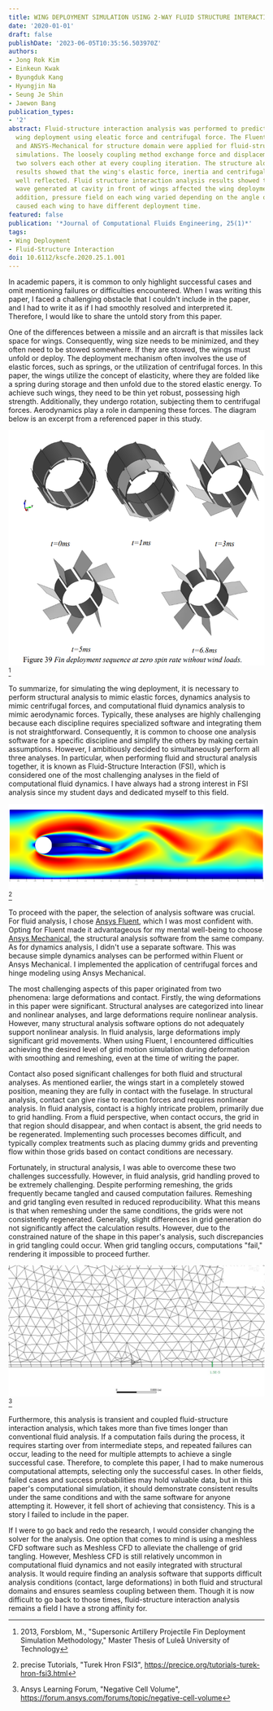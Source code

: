 ```yaml
---
title: WING DEPLOYMENT SIMULATION USING 2-WAY FLUID STRUCTURE INTERACTION METHOD
date: '2020-01-01'
draft: false
publishDate: '2023-06-05T10:35:56.503970Z'
authors:
- Jong Rok Kim
- Einkeun Kwak
- Byungduk Kang
- Hyungjin Na
- Seung Je Shin
- Jaewon Bang
publication_types:
- '2'
abstract: Fluid-structure interaction analysis was performed to predict a time of
  wing deployment using eleatic force and centrifugal force. The Fluent for flow domain
  and ANSYS-Mechanical for structure domain were applied for fluid-structure interaction
  simulations. The loosely coupling method exchange force and displacement between
  two solvers each other at every coupling iteration. The structure alone analysis
  results showed that the wing's elastic force, inertia and centrifugal force were
  well reflected. Fluid structure interaction analysis results showed that the shock
  wave generated at cavity in front of wings affected the wing deployment time. In
  addition, pressure field on each wing varied depending on the angle of attack, which
  caused each wing to have different deployment time.
featured: false
publication: '*Journal of Computational Fluids Engineering, 25(1)*'
tags:
- Wing Deployment
- Fluid-Structure Interaction
doi: 10.6112/kscfe.2020.25.1.001
---
```


In academic papers, it is common to only highlight successful cases and omit mentioning failures or difficulties encountered. When I was writing this paper, I faced a challenging obstacle that I couldn't include in the paper, and I had to write it as if I had smoothly resolved and interpreted it. Therefore, I would like to share the untold story from this paper.

One of the differences between a missile and an aircraft is that missiles lack space for wings. Consequently, wing size needs to be minimized, and they often need to be stowed somewhere. If they are stowed, the wings must unfold or deploy. The deployment mechanism often involves the use of elastic forces, such as springs, or the utilization of centrifugal forces. In this paper, the wings utilize the concept of elasticity, where they are folded like a spring during storage and then unfold due to the stored elastic energy. To achieve such wings, they need to be thin yet robust, possessing high strength. Additionally, they undergo rotation, subjecting them to centrifugal forces. Aerodynamics play a role in dampening these forces. The diagram below is an excerpt from a referenced paper in this study.

![](FinDeploy.png "Example: fin deployment simultation")[^1]

To summarize, for simulating the wing deployment, it is necessary to perform structural analysis to mimic elastic forces, dynamics analysis to mimic centrifugal forces, and computational fluid dynamics analysis to mimic aerodynamic forces. Typically, these analyses are highly challenging because each discipline requires specialized software and integrating them is not straightforward. Consequently, it is common to choose one analysis software for a specific discipline and simplify the others by making certain assumptions. However, I ambitiously decided to simultaneously perform all three analyses. In particular, when performing fluid and structural analysis together, it is known as Fluid-Structure Interaction (FSI), which is considered one of the most challenging analyses in the field of computational fluid dynamics. I have always had a strong interest in FSI analysis since my student days and dedicated myself to this field.

![](tutorials-turek-hron-fsi3-setup.png "Example of fluid structure interaction simulation(Turek-Hron FSI case)")[^2]

To proceed with the paper, the selection of analysis software was crucial. For fluid analysis, I chose [Ansys Fluent](https://www.ansys.com/products/fluids/ansys-fluent), which I was most confident with. Opting for Fluent made it advantageous for my mental well-being to choose [Ansys Mechanical](https://www.ansys.com/products/structures/ansys-mechanical), the structural analysis software from the same company. As for dynamics analysis, I didn't use a separate software. This was because simple dynamics analyses can be performed within Fluent or Ansys Mechanical. I implemented the application of centrifugal forces and hinge modeling using Ansys Mechanical.

The most challenging aspects of this paper originated from two phenomena: large deformations and contact. Firstly, the wing deformations in this paper were significant. Structural analyses are categorized into linear and nonlinear analyses, and large deformations require nonlinear analysis. However, many structural analysis software options do not adequately support nonlinear analysis. In fluid analysis, large deformations imply significant grid movements. When using Fluent, I encountered difficulties achieving the desired level of grid motion simulation during deformation with smoothing and remeshing, even at the time of writing the paper.

Contact also posed significant challenges for both fluid and structural analyses. As mentioned earlier, the wings start in a completely stowed position, meaning they are fully in contact with the fuselage. In structural analysis, contact can give rise to reaction forces and requires nonlinear analysis. In fluid analysis, contact is a highly intricate problem, primarily due to grid handling. From a fluid perspective, when contact occurs, the grid in that region should disappear, and when contact is absent, the grid needs to be regenerated. Implementing such processes becomes difficult, and typically complex treatments such as placing dummy grids and preventing flow within those grids based on contact conditions are necessary.

Fortunately, in structural analysis, I was able to overcome these two challenges successfully. However, in fluid analysis, grid handling proved to be extremely challenging. Despite performing remeshing, the grids frequently became tangled and caused computation failures. Remeshing and grid tangling even resulted in reduced reproducibility. What this means is that when remeshing under the same conditions, the grids were not consistently regenerated. Generally, slight differences in grid generation do not significantly affect the calculation results. However, due to the constrained nature of the shape in this paper's analysis, such discrepancies in grid tangling could occur. When grid tangling occurs, computations "fail," rendering it impossible to proceed further.

![](negative_cell_fluent.jpg "Example of negative cell")[^3]

Furthermore, this analysis is transient and coupled fluid-structure interaction analysis, which takes more than five times longer than conventional fluid analysis. If a computation fails during the process, it requires starting over from intermediate steps, and repeated failures can occur, leading to the need for multiple attempts to achieve a single successful case. Therefore, to complete this paper, I had to make numerous computational attempts, selecting only the successful cases. In other fields, failed cases and success probabilities may hold valuable data, but in this paper's computational simulation, it should demonstrate consistent results under the same conditions and with the same software for anyone attempting it. However, it fell short of achieving that consistency. This is a story I failed to include in the paper.

If I were to go back and redo the research, I would consider changing the solver for the analysis. One option that comes to mind is using a meshless CFD software such as Meshless CFD to alleviate the challenge of grid tangling. However, Meshless CFD is still relatively uncommon in computational fluid dynamics and not easily integrated with structural analysis. It would require finding an analysis software that supports difficult analysis conditions (contact, large deformations) in both fluid and structural domains and ensures seamless coupling between them. Though it is now difficult to go back to those times, fluid-structure interaction analysis remains a field I have a strong affinity for.

[^1]: 2013, Forsblom, M., "Supersonic Artillery Projectile Fin Deployment Simulation Methodology," Master Thesis of Luleå University of Technology

[^2]: precise Tutorials, "Turek Hron FSI3", https://precice.org/tutorials-turek-hron-fsi3.html

[^3]: Ansys Learning Forum, "Negative Cell Volume", https://forum.ansys.com/forums/topic/negative-cell-volume
